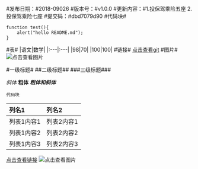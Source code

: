 #发布日期：#2018-09026
#版本号：#v1.0.0
#更新内容：#1.投保驾乘险五座 2.投保驾乘险七座
#提交码：#dbd7079d90
#代码块#
```
function test(){
	alert("hello README.md");
}
```
#表#
|语文|数学|
|:---|:---|
|98|70|
|100|100|
#链接#
[点击查看git](http://192.168.2.200:3000/chinalife/chinaLifeH5.git)
#图片#
![点击查看图片](http://img.zcool.cn/community/0117e2571b8b246ac72538120dd8a4.jpg@1280w_1l_2o_100sh.jpg)

#一级标题#
##二级标题##
###三级标题###

*斜体*
**粗体**
***粗体和斜体***

```
代码块
```

|列名1|列名2|
|:---|:---|
|列表1内容1|列表2内容1|
|列表1内容2|列表2内容2|
|列表1内容3|列表2内容3|

[点击查看链接](http://192.168.2.200:3000/chinalife/chinaLifeH5.git)
![点击查看图片](http://img.zcool.cn/community/0117e2571b8b246ac72538120dd8a4.jpg@1280w_1l_2o_100sh.jpg)


